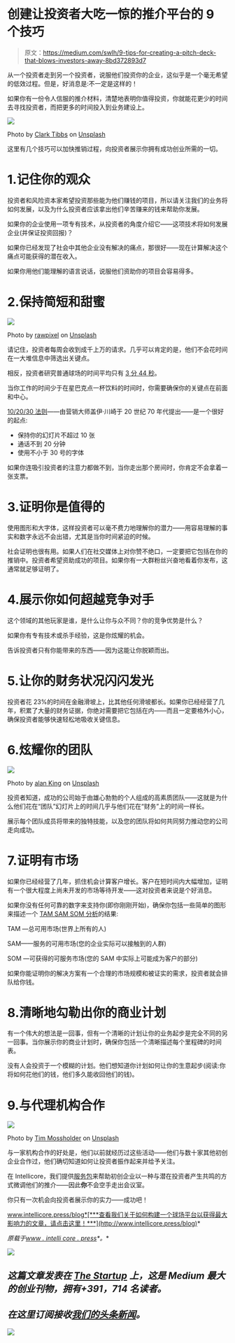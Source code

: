 # 创建让投资者大吃一惊的推介平台的 9 个技巧

> 原文：<https://medium.com/swlh/9-tips-for-creating-a-pitch-deck-that-blows-investors-away-8bd372893d7>

从一个投资者走到另一个投资者，说服他们投资你的企业，这似乎是一个毫无希望的低效过程。但是，好消息是:不一定是这样的！

如果你有一份令人信服的推介材料，清楚地表明你值得投资，你就能花更少的时间去寻找投资者，而把更多的时间投入到业务建设上。

![](img/df1fe0b60b9121009cb1e2f000f20f50.png)

Photo by [Clark Tibbs](https://unsplash.com/@clarktibbs?utm_source=medium&utm_medium=referral) on [Unsplash](https://unsplash.com?utm_source=medium&utm_medium=referral)

这里有几个技巧可以加快推销过程，向投资者展示你拥有成功创业所需的一切。

# 1.记住你的观众

投资者和风险资本家希望投资那些能为他们赚钱的项目，所以请关注我们的业务将如何发展，以及为什么投资者应该拿出他们辛苦赚来的钱来帮助你发展。

如果你的企业使用一项专有技术，从投资者的角度介绍它——这项技术将如何发展企业(并保证投资回报)？

如果你已经发现了社会中其他企业没有解决的痛点，那很好——现在计算解决这个痛点可能获得的潜在收入。

如果你用他们能理解的语言说话，说服他们资助你的项目会容易得多。

# 2.保持简短和甜蜜

![](img/88ac2d97ea1d0f45c23a30c607974202.png)

Photo by [rawpixel](https://unsplash.com/@rawpixel?utm_source=medium&utm_medium=referral) on [Unsplash](https://unsplash.com?utm_source=medium&utm_medium=referral)

请记住，投资者每周会收到成千上万的请求。几乎可以肯定的是，他们不会花时间在一大堆信息中筛选出关键点。

相反，投资者研究普通球场的时间平均只有 [3 分 44 秒](https://www.slideshare.net/DocSend/docsend-fundraising-research-49480890/6-Designing_a_Successful_Seed_DeckThe)。

当你工作的时间少于在星巴克点一杯饮料的时间时，你需要确保你的关键点在前面和中心。

[10/20/30 法则](https://guykawasaki.com/the_102030_rule/)——由营销大师盖伊·川崎于 20 世纪 70 年代提出——是一个很好的起点:

*   保持你的幻灯片不超过 10 张
*   通话不到 20 分钟
*   使用不小于 30 号的字体

如果你连吸引投资者的注意力都做不到，当你走出那个房间时，你肯定不会拿着一张支票。

# 3.证明你是值得的

使用图形和大字体，这样投资者可以毫不费力地理解你的潜力——用容易理解的事实和数字永远不会出错，尤其是当你时间紧迫的时候。

社会证明也很有用。如果人们在社交媒体上对你赞不绝口，一定要把它包括在你的推销中。投资者希望资助成功的项目。如果你有一大群粉丝兴奋地看着你发布，这通常就足够证明了。

# 4.展示你如何超越竞争对手

这个领域的其他玩家是谁，是什么让你与众不同？你的竞争优势是什么？

如果你有专有技术或杀手经验，这是你炫耀的机会。

告诉投资者只有你能带来的东西——因为这能让你脱颖而出。

# 5.让你的财务状况闪闪发光

投资者花 23%的时间在金融滑坡上，比其他任何滑坡都长。如果你已经经营了几年，积累了大量的财务证据，你绝对需要把它包括在内——而且一定要格外小心，确保投资者能够快速轻松地吸收关键信息。

# 6.炫耀你的团队

![](img/9c7bf4ea014919b82c4b1376ff49c4b1.png)

Photo by [alan King](https://unsplash.com/@alanking?utm_source=medium&utm_medium=referral) on [Unsplash](https://unsplash.com?utm_source=medium&utm_medium=referral)

投资者知道，成功的公司始于由雄心勃勃的个人组成的高素质团队——这就是为什么他们花在“团队”幻灯片上的时间几乎与他们花在“财务”上的时间一样长。

展示每个团队成员将带来的独特技能，以及您的团队将如何共同努力推动您的公司走向成功。

# 7.证明有市场

如果你已经经营了几年，抓住机会计算客户增长。客户在短时间内大幅增加，证明有一个很大程度上尚未开发的市场等待开发——这对投资者来说是个好消息。

如果你没有任何可靠的数字来支持你(即你刚刚开始)，确保你包括一些简单的图形来描述一个 [TAM SAM SOM 分析](https://www.liveplan.com/blog/the-importance-of-tam-sam-and-som-in-your-plan/)的结果:

TAM —总可用市场(世界上所有的人)

SAM——服务的可用市场(您的企业实际可以接触到的人群)

SOM —可获得的可服务市场(您的 SAM 中实际上可能成为客户的部分)

如果你能证明你的解决方案有一个合理的市场规模和被证实的需求，投资者就会排队给你钱。

# 8.清晰地勾勒出你的商业计划

有一个伟大的想法是一回事，但有一个清晰的计划让你的业务起步是完全不同的另一回事。当你展示你的商业计划时，确保你包括一个清晰描述每个里程碑的时间表。

没有人会投资于一个模糊的计划。他们想知道你计划如何让你的生意起步(阅读:你将如何花他们的钱，他们多久能收回他们的钱)。

# 9.与代理机构合作

![](img/fdb677c156050ac5c0742fce3d9793ec.png)

Photo by [Tim Mossholder](https://unsplash.com/@timmossholder?utm_source=medium&utm_medium=referral) on [Unsplash](https://unsplash.com?utm_source=medium&utm_medium=referral)

与一家机构合作的好处是，他们以前就经历过这些活动——他们与数十家其他初创企业合作过，他们确切知道如何让投资者振作起来并给予关注。

在 Intellicore，我们提供[服务包](http://www.intellicore.press/rates-and-packages/)来帮助初创企业以一种与潜在投资者产生共鸣的方式微调他们的推介——因此**你**不会空手走出会议室。

你只有一次机会向投资者展示你的实力——成功吧！

www.intellicore.press/blog*[***查看我们关于如何构建一个球场平台以获得最大影响力的文章，请点击这里！***](http://www.intellicore.press/blog)*

**原载于*[*www . intelli core . press*](https://www.intellicore.press/9-tips-for-creating-a-pitch-deck-that-blows-investors-away/)*。**

*[![](img/308a8d84fb9b2fab43d66c117fcc4bb4.png)](https://medium.com/swlh)*

## *这篇文章发表在 [The Startup](https://medium.com/swlh) 上，这是 Medium 最大的创业刊物，拥有+391，714 名读者。*

## *在这里订阅接收[我们的头条新闻](http://growthsupply.com/the-startup-newsletter/)。*

*[![](img/b0164736ea17a63403e660de5dedf91a.png)](https://medium.com/swlh)*